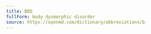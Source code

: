 ```yaml
---
title: BDD
fullForm: body dysmorphic disorder
source: https://openmd.com/dictionary/abbreviations/b
---
```


